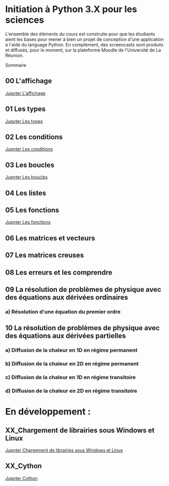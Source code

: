 # Initiation à Python 3.X pour les sciences

L'ensemble des éléments du cours est construite pour que les étudiants aient les bases pour mener à bien un projet de conception d'une application à l'aide du language Python. En complément, des screencasts sont produits et diffusés, pour le moment, sur la plateforme Moodle de l'Université de La Réunion.

Sommaire

## 00 L'affichage
[Jupyter L'affichage](http://nbviewer.jupyter.org/github/alainbastide/Cours/blob/master/Initiation%20%C3%A0%20Python/00_affichage.ipynb)

## 01 Les types
[Jupyter Les types](http://nbviewer.jupyter.org/github/alainbastide/Cours/blob/master/Initiation%20%C3%A0%20Python/01_Les_types.ipynb)

## 02 Les conditions
[Jupyter Les conditions](http://nbviewer.jupyter.org/github/alainbastide/Cours/blob/master/Initiation%20%C3%A0%20Python/02_Les_conditions.ipynb)

## 03 Les boucles
[Jupyter Les boucles](http://nbviewer.jupyter.org/github/alainbastide/Cours/blob/master/Initiation%20%C3%A0%20Python/03_Les_boucles.ipynb)

## 04 Les listes

## 05 Les fonctions 
[Jupyter Les fonctions](http://nbviewer.jupyter.org/github/alainbastide/Cours/blob/master/Initiation%20%C3%A0%20Python/05_Les_fonctions.ipynb)

## 06 Les matrices et vecteurs

## 07 Les matrices creuses

## 08 Les erreurs et les comprendre

## 09 La résolution de problèmes de physique avec des équations aux dérivées ordinaires
### a) Résolution d'une équation du premier ordre

## 10 La résolution de problèmes de physique avec des équations aux dérivées partielles
### a) Diffusion de la chaleur en 1D en régime permanent 
### b) Diffusion de la chaleur en 2D en régime permanent 
### c) Diffusion de la chaleur en 1D en régime transitoire
### d) Diffusion de la chaleur en 2D en régime transitoire




# En développement :

## XX_Chargement de librairies sous Windows et Linux
[Jupyter Chargement de librairies sous Windows et Linux](http://nbviewer.jupyter.org/github/alainbastide/Cours/blob/master/Initiation%20%C3%A0%20Python/XX_Chargement%20de%20librairies%20sous%20Windows%20et%20Linux.ipynb)

## XX_Cython
[Jupyter Cython](http://nbviewer.jupyter.org/github/alainbastide/Cours/blob/master/Initiation%20%C3%A0%20Python/XX_Cython.ipynb)

